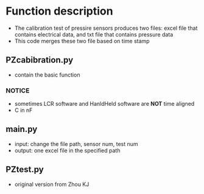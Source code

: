 
# Function description
- The calibration test of pressire sensors produces two files: excel file that contains electrical data, and txt file that contains pressure data
- This code merges these two file based on time stamp


## PZcabibration.py
- contain the basic function


### **NOTICE**
- sometimes LCR software and HanldHeld software are **NOT** time aligned
- C in nF


## main.py
- input: change the file path, sensor num, test num
- output: one excel file in the specified path


## PZtest.py
- original version from Zhou KJ


